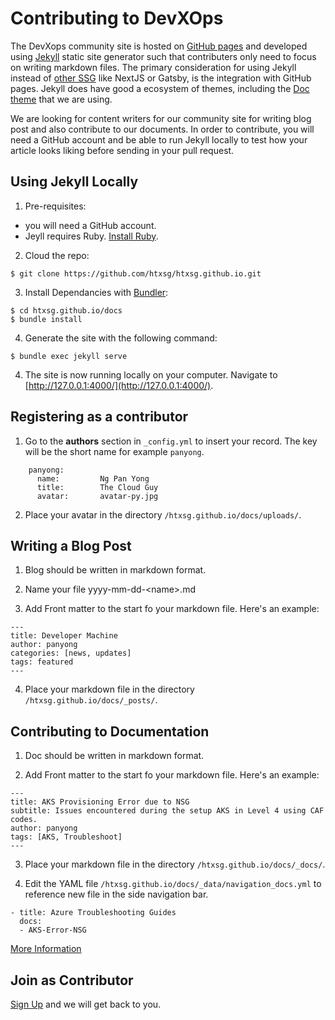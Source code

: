 # Contributing to DevXOps


The DevXops community site is hosted on [GitHub pages](https://pages.github.com) and developed using [Jekyll](https://jekyllrb.com) static site generator such that contributers only need to focus on writing markdown files. The primary consideration for using Jekyll instead of [other SSG](https://jamstack.org/generators/) like NextJS or Gatsby, is the integration with GitHub pages. Jekyll does have good a ecosystem of themes, including the [Doc theme](https://preview.themeforest.net/item/docs-responsive-documentation-manual-jekyll-theme/full_screen_preview/21131076?_ga=2.108511234.1642576812.1652670429-1193949032.1652515315) that we are using.

We are looking for content writers for our community site for writing blog post and also contribute to our documents. In order to contribute, you will need a GitHub account and be able to run Jekyll locally to test how your article looks liking before sending in your pull request.


## Using Jekyll Locally

1. Pre-requisites:
- you will need a GitHub account.
- Jeyll requires Ruby. [Install Ruby](https://www.ruby-lang.org/en/documentation/installation/).

2. Cloud the repo:
```
$ git clone https://github.com/htxsg/htxsg.github.io.git
```

3. Install Dependancies with [Bundler](http://bundler.io/):
```
$ cd htxsg.github.io/docs
$ bundle install
```

4. Generate the site with the following command:
```
$ bundle exec jekyll serve
```

4. The site is now running locally on your computer. Navigate to [http://127.0.0.1:4000/](http://127.0.0.1:4000/).


## Registering as a contributor

1. Go to the **authors** section in  `_config.yml` to insert your record. The key will be the short name for example `panyong`.
```
    panyong:
      name:         Ng Pan Yong
      title:        The Cloud Guy    
      avatar:       avatar-py.jpg
```

2. Place your avatar in the directory `/htxsg.github.io/docs/uploads/`.


## Writing a Blog Post

1. Blog should be written in markdown format.

2. Name your file yyyy-mm-dd-\<name\>.md

3. Add Front matter to the start fo your markdown file. Here's an example:

```
---
title: Developer Machine
author: panyong
categories: [news, updates]
tags: featured
---
```

4. Place your markdown file in the directory `/htxsg.github.io/docs/_posts/`.

## Contributing to Documentation

1. Doc should be written in markdown format.
   
2. Add Front matter to the start fo your markdown file. Here's an example:

```
---
title: AKS Provisioning Error due to NSG
subtitle: Issues encountered during the setup AKS in Level 4 using CAF codes.
author: panyong
tags: [AKS, Troubleshoot]
---
```

3. Place your markdown file in the directory `/htxsg.github.io/docs/_docs/`. 

4. Edit the YAML file `/htxsg.github.io/docs/_data/navigation_docs.yml` to reference new file in the side navigation bar.

```
- title: Azure Troubleshooting Guides
  docs:
  - AKS-Error-NSG
```

[More Information](https://preview.themeforest.net/item/docs-responsive-documentation-manual-jekyll-theme/full_screen_preview/21131076?_ga=2.108511234.1642576812.1652670429-1193949032.1652515315)

## Join as Contributor
[Sign Up](https://go.gov.sg/joindevxops) and we will get back to you.
